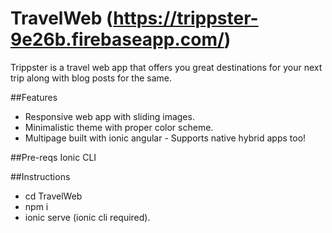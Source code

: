 # TravelWeb (https://trippster-9e26b.firebaseapp.com/)
Trippster is a travel web app that offers you great destinations for your next trip along with blog posts for the same.

##Features
* Responsive web app with sliding images.
* Minimalistic theme with proper color scheme.
* Multipage built with ionic angular - Supports native hybrid apps too!

##Pre-reqs 
Ionic CLI

##Instructions
* cd TravelWeb
* npm i
* ionic serve (ionic cli required). 
